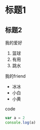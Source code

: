 # 标题1
## 标题2

我的爱好

1. 篮球
2. 有用
3. 跳水

我的friend

* 冰冰
* 小白
* 小黄

code

```js
var a = 2
console.log(a)
```